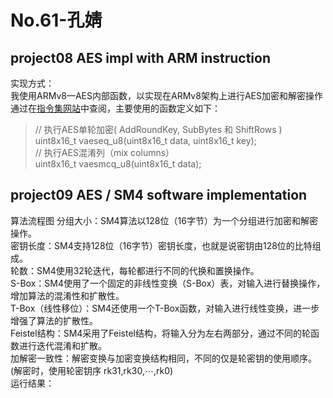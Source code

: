 # No.61-孔婧

## project08 AES impl with ARM instruction
实现方式：<br>
我使用ARMv8—AES内部函数，以实现在ARMv8架构上进行AES加密和解密操作<br>
通过在[指令集网站](https://developer.arm.com/architectures/instruction-sets/intrinsics/#q=AES)中查阅，主要使用的函数定义如下：<br>
>// 执行AES单轮加密( AddRoundKey, SubBytes 和 ShiftRows )<br>
uint8x16_t vaeseq_u8(uint8x16_t data, uint8x16_t key);<br>
// 执行AES混淆列（mix columns）<br>
uint8x16_t vaesmcq_u8(uint8x16_t data);<br>

## project09 AES / SM4 software implementation
算法流程图
分组大小：SM4算法以128位（16字节）为一个分组进行加密和解密操作。<br>
密钥长度：SM4支持128位（16字节）密钥长度，也就是说密钥由128位的比特组成。<br>
轮数：SM4使用32轮迭代，每轮都进行不同的代换和置换操作。<br>
S-Box：SM4使用了一个固定的非线性变换（S-Box）表，对输入进行替换操作，增加算法的混淆性和扩散性。<br>
T-Box（线性移位）：SM4还使用一个T-Box函数，对输入进行线性变换，进一步增强了算法的扩散性。<br>
Feistel结构：SM4采用了Feistel结构，将输入分为左右两部分，通过不同的轮函数进行迭代混淆和扩散。<br>
加解密一致性：解密变换与加密变换结构相同，不同的仅是轮密钥的使用顺序。(解密时，使用轮密钥序 rk31,rk30,⋯,rk0)<br>
运行结果：


